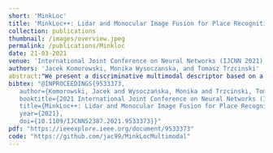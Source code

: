 ```yaml
---
short: 'MinkLoc'
title: 'MinkLoc++: Lidar and Monocular Image Fusion for Place Recognition'
collection: publications
thumbnail: /images/overview.jpeg
permalink: /publications/Minkloc
date: 21-03-2021
venue: 'International Joint Conference on Neural Networks (IJCNN 2021)'
authors: 'Jacek Komorowski, Monika Wysoczanska, and Tomasz Trzcinski'
abstract:"We present a discriminative multimodal descriptor based on a pair of sensor readings: a point cloud from a LiDAR and an image from an RGB camera. Our descriptor, named MinkLoc++, can be used for place recognition, re-localization and loop closure purposes in robotics or autonomous vehicles applications. We use late fusion approach, where each modality is processed separately and fused in the final part of the processing pipeline. The proposed method achieves state-of-the-art performance on standard place recognition benchmarks. We also identify dominating modality problem when training a multimodal descriptor. The problem manifests itself when the network focuses on a modality with a larger overfit to the training data. This drives the loss down during the training but leads to suboptimal performance on the evaluation set. In this work we describe how to detect and mitigate such risk when using a deep metric learning approach to train a multimodal neural network."
bibtex: "@INPROCEEDINGS{9533373,  
   author={Komorowski, Jacek and Wysoczańska, Monika and Trzcinski, Tomasz},  
   booktitle={2021 International Joint Conference on Neural Networks (IJCNN)},   
   title={MinkLoc++: Lidar and Monocular Image Fusion for Place Recognition},   
   year={2021},  
   doi={10.1109/IJCNN52387.2021.9533373}}"
pdf: "https://ieeexplore.ieee.org/document/9533373"
code: "https://github.com/jac99/MinkLocMultimodal"
---
```


